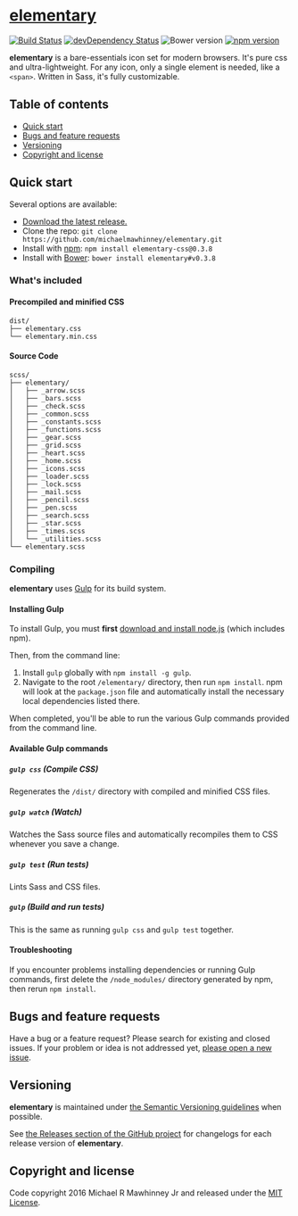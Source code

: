 # [elementary](http://git.io/elementary)

[![Build Status](https://img.shields.io/travis/michaelmawhinney/elementary/master.svg)](https://travis-ci.org/michaelmawhinney/elementary)
[![devDependency Status](https://img.shields.io/david/dev/michaelmawhinney/elementary.svg)](https://david-dm.org/michaelmawhinney/elementary?type=dev)
![Bower version](https://img.shields.io/bower/v/elementary.svg)
[![npm version](https://img.shields.io/npm/v/elementary-css.svg)](https://www.npmjs.com/package/elementary-css)

**elementary** is a bare-essentials icon set for modern browsers. It's pure css and ultra-lightweight. For any icon, only a single element is needed, like a `<span>`. Written in Sass, it's fully customizable.

## Table of contents

- [Quick start](#quick-start)
- [Bugs and feature requests](#bugs-and-feature-requests)
- [Versioning](#versioning)
- [Copyright and license](#copyright-and-license)

## Quick start

Several options are available:

- [Download the latest release.](https://github.com/michaelmawhinney/elementary/archive/v0.3.8.zip)
- Clone the repo: `git clone https://github.com/michaelmawhinney/elementary.git`
- Install with [npm](https://www.npmjs.com): `npm install elementary-css@0.3.8`
- Install with [Bower](https://bower.io): `bower install elementary#v0.3.8`

### What's included

#### Precompiled and minified CSS

```
dist/
├── elementary.css
└── elementary.min.css
```

#### Source Code

```
scss/
├── elementary/
│   ├── _arrow.scss
│   ├── _bars.scss
│   ├── _check.scss
│   ├── _common.scss
│   ├── _constants.scss
│   ├── _functions.scss
│   ├── _gear.scss
│   ├── _grid.scss
│   ├── _heart.scss
│   ├── _home.scss
│   ├── _icons.scss
│   ├── _loader.scss
│   ├── _lock.scss
│   ├── _mail.scss
│   ├── _pencil.scss
│   ├── _pen.scss
│   ├── _search.scss
│   ├── _star.scss
│   ├── _times.scss
│   └── _utilities.scss
└── elementary.scss
```

### Compiling

**elementary** uses [Gulp](http://gulpjs.com) for its build system.

#### Installing Gulp

To install Gulp, you must **first** [download and install node.js](https://nodejs.org/download/) (which includes npm).

Then, from the command line:

1. Install `gulp` globally with `npm install -g gulp`.
2. Navigate to the root `/elementary/` directory, then run `npm install`. npm will look at the `package.json` file and automatically install the necessary local dependencies listed there.

When completed, you'll be able to run the various Gulp commands provided from the command line.

#### Available Gulp commands

##### `gulp css` (Compile CSS)

Regenerates the `/dist/` directory with compiled and minified CSS files.

##### `gulp watch` (Watch)

Watches the Sass source files and automatically recompiles them to CSS whenever you save a change.

##### `gulp test` (Run tests)

Lints Sass and CSS files.

##### `gulp` (Build and run tests)

This is the same as running `gulp css` and `gulp test` together.

#### Troubleshooting

If you encounter problems installing dependencies or running Gulp commands, first delete the `/node_modules/` directory generated by npm, then rerun `npm install`.

## Bugs and feature requests

Have a bug or a feature request? Please search for existing and closed issues. If your problem or idea is not addressed yet, [please open a new issue](https://github.com/michaelmawhinney/elementary/issues/new).

## Versioning

**elementary** is maintained under [the Semantic Versioning guidelines](http://semver.org/) when possible.

See [the Releases section of the GitHub project](https://github.com/michaelmawhinney/elementary/releases) for changelogs for each release version of **elementary**.

## Copyright and license

Code copyright 2016 Michael R Mawhinney Jr and released under the [MIT License](https://github.com/michaelmawhinney/elementary/blob/master/LICENSE).
